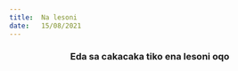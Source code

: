 ```yaml
---
title:  Na lesoni
date:   15/08/2021
---
```


### <center>Eda sa cakacaka tiko ena lesoni oqo</center>